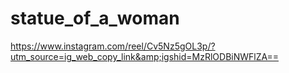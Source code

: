 # statue_of_a_woman
https://www.instagram.com/reel/Cv5Nz5gOL3p/?utm_source=ig_web_copy_link&amp;igshid=MzRlODBiNWFlZA==
